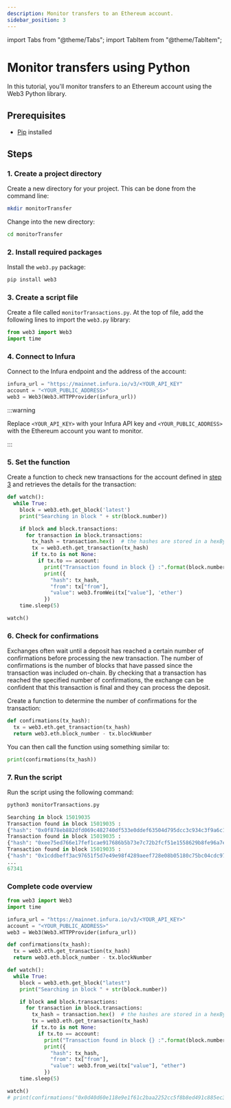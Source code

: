 ```yaml
---
description: Monitor transfers to an Ethereum account.
sidebar_position: 3
---
```


import Tabs from "@theme/Tabs";
import TabItem from "@theme/TabItem";

# Monitor transfers using Python

In this tutorial, you'll monitor transfers to an Ethereum account using the Web3 Python library.

## Prerequisites

- [Pip](https://pip.pypa.io/en/stable/installation/) installed

## Steps

### 1. Create a project directory

Create a new directory for your project. This can be done from the command line:

```bash
mkdir monitorTransfer
```

Change into the new directory:

```bash
cd monitorTransfer
```

### 2. Install required packages

Install the `web3.py` package:

```bash
pip install web3
```

### 3. Create a script file

Create a file called `monitorTransactions.py`. At the top of file, add the following lines to import the `web3.py` library:

```python
from web3 import Web3
import time
```

### 4. Connect to Infura

Connect to the Infura endpoint and the address of the account:

```python
infura_url = "https://mainnet.infura.io/v3/<YOUR_API_KEY"
account = "<YOUR_PUBLIC_ADDRESS>"
web3 = Web3(Web3.HTTPProvider(infura_url))
```

:::warning

Replace `<YOUR_API_KEY>` with your Infura API key and `<YOUR_PUBLIC_ADDRESS>` with the Ethereum account you want to monitor.

:::

### 5. Set the function

Create a function to check new transactions for the account defined in [step 3](monitor-transfers-using-python.md#3.-create-a-script-file) and retrieves the details for the transaction:

```python
def watch():
  while True:
    block = web3.eth.get_block('latest')
    print("Searching in block " + str(block.number))

    if block and block.transactions:
      for transaction in block.transactions:
        tx_hash = transaction.hex()  # the hashes are stored in a hexBytes format
        tx = web3.eth.get_transaction(tx_hash)
        if tx.to is not None:
          if tx.to == account:
            print("Transaction found in block {} :".format(block.number))
            print({
              "hash": tx_hash,
              "from": tx["from"],
              "value": web3.fromWei(tx["value"], 'ether')
            })
    time.sleep(5)

watch()
```

### 6. Check for confirmations

Exchanges often wait until a deposit has reached a certain number of confirmations before processing the new transaction. The number of confirmations is the number of blocks that have passed since the transaction was included on-chain. By checking that a transaction has reached the specified number of confirmations, the exchange can be confident that this transaction is final and they can process the deposit.

Create a function to determine the number of confirmations for the transaction:

```python
def confirmations(tx_hash):
  tx = web3.eth.get_transaction(tx_hash)
  return web3.eth.block_number - tx.blockNumber
```

You can then call the function using something similar to:

```python
print(confirmations(tx_hash))
```

### 7. Run the script

Run the script using the following command:

<Tabs>
  <TabItem value="Command" label="Command" default>

```python
python3 monitorTransactions.py
```

  </TabItem>
  <TabItem value="Example output" label="Example output" >

```python
Searching in block 15019035
Transaction found in block 15019035 :
{"hash": "0x0f878eb882dfd069c482740df533e0ddef63504d795dcc3c934c3f9a6c159362", "from": "0x95B564F3B3BaE3f206aa418667bA000AFAFAcc8a", "value": 0}
Transaction found in block 15019035 :
{"hash": "0xee75ed766e17fef1cae917686b5b73e7c72b2fcf51e1558629b8fe96a7e5a1bd", "from": "0x9696f59E4d72E237BE84fFD425DCaD154Bf96976", "value": 0}
Transaction found in block 15019035 :
{"hash": "0x1cddbeff3ac97651f5d7e49e98f4289aeef728e08b05180c75bc04cdc970895d", "from": "0x21a31Ee1afC51d94C2eFcCAa2092aD1028285549", "value": 0}
...
67341
```

  </TabItem>
</Tabs>

### Complete code overview

```python
from web3 import Web3
import time

infura_url = "https://mainnet.infura.io/v3/<YOUR_API_KEY>"
account = "<YOUR_PUBLIC_ADDRESS>"
web3 = Web3(Web3.HTTPProvider(infura_url))

def confirmations(tx_hash):
  tx = web3.eth.get_transaction(tx_hash)
  return web3.eth.block_number - tx.blockNumber

def watch():
  while True:
    block = web3.eth.get_block("latest")
    print("Searching in block " + str(block.number))

    if block and block.transactions:
      for transaction in block.transactions:
        tx_hash = transaction.hex()  # the hashes are stored in a hexBytes format
        tx = web3.eth.get_transaction(tx_hash)
        if tx.to is not None:
          if tx.to == account:
            print("Transaction found in block {} :".format(block.number))
            print({
              "hash": tx_hash,
              "from": tx["from"],
              "value": web3.from_wei(tx["value"], "ether")
            })
    time.sleep(5)

watch()
# print(confirmations("0x0d40d60e118e9e1f61c2baa2252cc5f8b8ed491c885ec35db6fd6cfc8589c1a7"))
```

